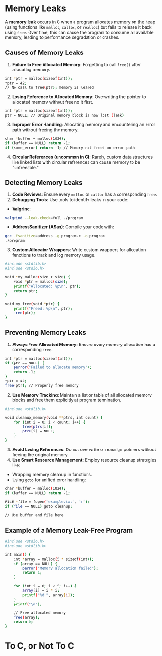 # Memory Leaks

A **memory leak** occurs in C when a program allocates memory on the heap (using functions like `malloc`, `calloc`, or `realloc`) but fails to release it back using `free`. Over time, this can cause the program to consume all available memory, leading to performance degradation or crashes.

## Causes of Memory Leaks

1. **Failure to Free Allocated Memory**: Forgetting to call `free()` after allocating memory.
```bash
int *ptr = malloc(sizeof(int));
*ptr = 42;
// No call to free(ptr); memory is leaked
```
2. **Losing Reference to Allocated Memory**: Overwriting the pointer to allocated memory without freeing it first.
```bash
int *ptr = malloc(sizeof(int));
ptr = NULL; // Original memory block is now lost (leak)
```
3. **Improper Error Handling**: Allocating memory and encountering an error path without freeing the memory.
```bash
char *buffer = malloc(1024);
if (buffer == NULL) return -1;
if (some_error) return -1; // Memory not freed on error path
```
4. **Circular References (uncommon in C)**: Rarely, custom data structures like linked lists with circular references can cause memory to be "unfreeable."

## Detecting Memory Leaks

1. **Code Reviews**: Ensure every `malloc` or `calloc` has a corresponding `free`.
2. **Debugging Tools**: Use tools to identify leaks in your code:
  - **Valgrind**:
  ```bash
  valgrind --leak-check=full ./program
  ```
  - **AddressSanitizer (ASan)**: Compile your code with:
  ```bash
  gcc -fsanitize=address -g program.c -o program
  ./program
  ```
3. **Custom Allocator Wrappers**: Write custom wrappers for allocation functions to track and log memory usage.
```bash
#include <stdlib.h>
#include <stdio.h>

void *my_malloc(size_t size) {
    void *ptr = malloc(size);
    printf("Allocated: %p\n", ptr);
    return ptr;
}

void my_free(void *ptr) {
    printf("Freed: %p\n", ptr);
    free(ptr);
}
```

## Preventing Memory Leaks

1. **Always Free Allocated Memory**: Ensure every memory allocation has a corresponding `free`.
```bash
int *ptr = malloc(sizeof(int));
if (ptr == NULL) {
    perror("Failed to allocate memory");
    return -1;
}
*ptr = 42;
free(ptr); // Properly free memory
```
2. **Use Memory Tracking**: Maintain a list or table of all allocated memory blocks and free them explicitly at program termination.
```bash
#include <stdlib.h>

void cleanup_memory(void **ptrs, int count) {
    for (int i = 0; i < count; i++) {
        free(ptrs[i]);
        ptrs[i] = NULL;
    }
}
```
3. **Avoid Losing References**: Do not overwrite or reassign pointers without freeing the original memory.
4. **Use Smart Resource Management**: Employ resource cleanup strategies like:
  - Wrapping memory cleanup in functions.
  - Using `goto` for unified error handling:
  ```bash
  char *buffer = malloc(1024);
  if (buffer == NULL) return -1;

  FILE *file = fopen("example.txt", "r");
  if (file == NULL) goto cleanup;

  // Use buffer and file here
  ```

## Example of a Memory Leak-Free Program
```bash
#include <stdio.h>
#include <stdlib.h>

int main() {
    int *array = malloc(5 * sizeof(int));
    if (array == NULL) {
        perror("Memory allocation failed");
        return 1;
    }

    for (int i = 0; i < 5; i++) {
        array[i] = i * i;
        printf("%d ", array[i]);
    }
    printf("\n");

    // Free allocated memory
    free(array);
    return 0;
}
```

# To C, or Not To C
